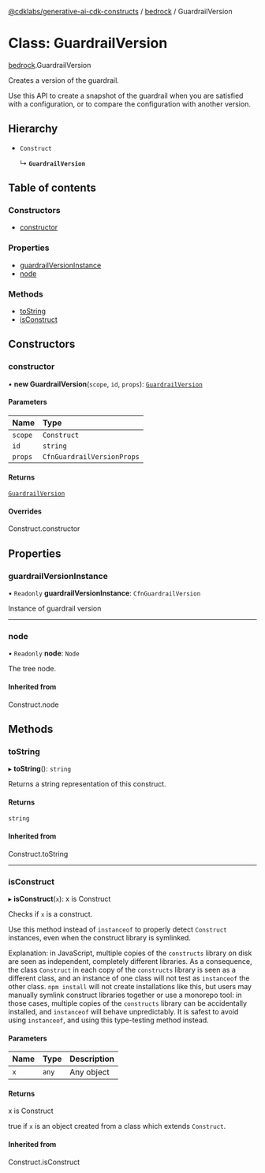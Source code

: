 [@cdklabs/generative-ai-cdk-constructs](../README.md) / [bedrock](../modules/bedrock.md) / GuardrailVersion

# Class: GuardrailVersion

[bedrock](../modules/bedrock.md).GuardrailVersion

Creates a version of the guardrail.

Use this API to create a snapshot of the guardrail when you are satisfied with 
a configuration, or to compare the configuration with another version.

## Hierarchy

- `Construct`

  ↳ **`GuardrailVersion`**

## Table of contents

### Constructors

- [constructor](bedrock.GuardrailVersion.md#constructor)

### Properties

- [guardrailVersionInstance](bedrock.GuardrailVersion.md#guardrailversioninstance)
- [node](bedrock.GuardrailVersion.md#node)

### Methods

- [toString](bedrock.GuardrailVersion.md#tostring)
- [isConstruct](bedrock.GuardrailVersion.md#isconstruct)

## Constructors

### constructor

• **new GuardrailVersion**(`scope`, `id`, `props`): [`GuardrailVersion`](bedrock.GuardrailVersion.md)

#### Parameters

| Name | Type |
| :------ | :------ |
| `scope` | `Construct` |
| `id` | `string` |
| `props` | `CfnGuardrailVersionProps` |

#### Returns

[`GuardrailVersion`](bedrock.GuardrailVersion.md)

#### Overrides

Construct.constructor

## Properties

### guardrailVersionInstance

• `Readonly` **guardrailVersionInstance**: `CfnGuardrailVersion`

Instance of guardrail version

___

### node

• `Readonly` **node**: `Node`

The tree node.

#### Inherited from

Construct.node

## Methods

### toString

▸ **toString**(): `string`

Returns a string representation of this construct.

#### Returns

`string`

#### Inherited from

Construct.toString

___

### isConstruct

▸ **isConstruct**(`x`): x is Construct

Checks if `x` is a construct.

Use this method instead of `instanceof` to properly detect `Construct`
instances, even when the construct library is symlinked.

Explanation: in JavaScript, multiple copies of the `constructs` library on
disk are seen as independent, completely different libraries. As a
consequence, the class `Construct` in each copy of the `constructs` library
is seen as a different class, and an instance of one class will not test as
`instanceof` the other class. `npm install` will not create installations
like this, but users may manually symlink construct libraries together or
use a monorepo tool: in those cases, multiple copies of the `constructs`
library can be accidentally installed, and `instanceof` will behave
unpredictably. It is safest to avoid using `instanceof`, and using
this type-testing method instead.

#### Parameters

| Name | Type | Description |
| :------ | :------ | :------ |
| `x` | `any` | Any object |

#### Returns

x is Construct

true if `x` is an object created from a class which extends `Construct`.

#### Inherited from

Construct.isConstruct
